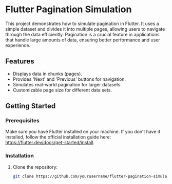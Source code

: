 # Flutter Pagination Simulation

This project demonstrates how to simulate pagination in Flutter. It uses a simple dataset and divides it into multiple pages, allowing users to navigate through the data efficiently. Pagination is a crucial feature in applications that handle large amounts of data, ensuring better performance and user experience.

## Features
- Displays data in chunks (pages).
- Provides 'Next' and 'Previous' buttons for navigation.
- Simulates real-world pagination for larger datasets.
- Customizable page size for different data sets.

## Getting Started

### Prerequisites
Make sure you have Flutter installed on your machine. If you don’t have it installed, follow the official installation guide here: https://flutter.dev/docs/get-started/install.

### Installation

1. Clone the repository:
   ```bash
   git clone https://github.com/yourusername/flutter-pagination-simulation.git
